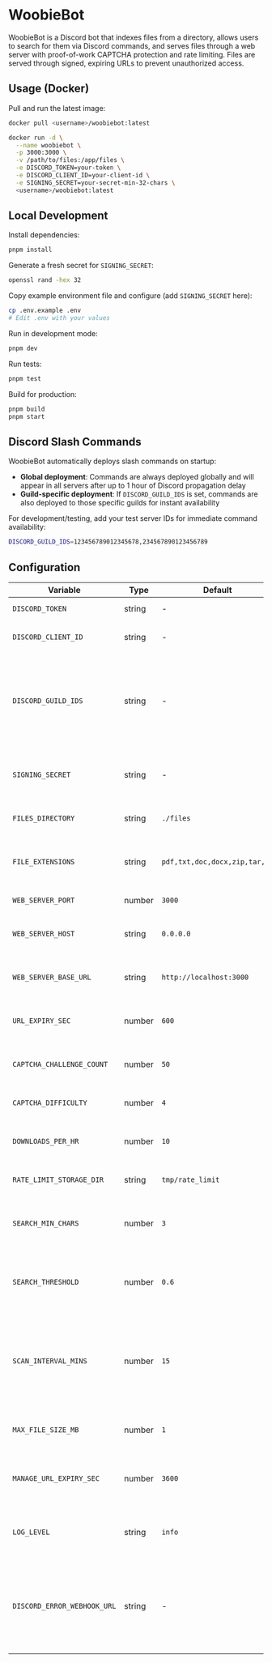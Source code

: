 # WoobieBot

WoobieBot is a Discord bot that indexes files from a directory, allows users to search for them via Discord commands, and serves files through a web server with proof-of-work CAPTCHA protection and rate limiting. Files are served through signed, expiring URLs to prevent unauthorized access.

## Usage (Docker)

Pull and run the latest image:

```bash
docker pull <username>/woobiebot:latest

docker run -d \
  --name woobiebot \
  -p 3000:3000 \
  -v /path/to/files:/app/files \
  -e DISCORD_TOKEN=your-token \
  -e DISCORD_CLIENT_ID=your-client-id \
  -e SIGNING_SECRET=your-secret-min-32-chars \
  <username>/woobiebot:latest
```

## Local Development

Install dependencies:

```bash
pnpm install
```

Generate a fresh secret for `SIGNING_SECRET`:

```bash
openssl rand -hex 32
```

Copy example environment file and configure (add `SIGNING_SECRET` here):

```bash
cp .env.example .env
# Edit .env with your values
```

Run in development mode:

```bash
pnpm dev
```

Run tests:

```bash
pnpm test
```

Build for production:

```bash
pnpm build
pnpm start
```

## Discord Slash Commands

WoobieBot automatically deploys slash commands on startup:

- **Global deployment**: Commands are always deployed globally and will appear in all servers after up to 1 hour of Discord propagation delay
- **Guild-specific deployment**: If `DISCORD_GUILD_IDS` is set, commands are also deployed to those specific guilds for instant availability

For development/testing, add your test server IDs for immediate command availability:

```bash
DISCORD_GUILD_IDS=123456789012345678,234567890123456789
```

## Configuration

| Variable                    | Type   | Default                       | Required | Description                                                                                       |
| --------------------------- | ------ | ----------------------------- | -------- | ------------------------------------------------------------------------------------------------- |
| `DISCORD_TOKEN`             | string | -                             | Yes      | Discord bot token                                                                                 |
| `DISCORD_CLIENT_ID`         | string | -                             | Yes      | Discord application client ID                                                                     |
| `DISCORD_GUILD_IDS`         | string | -                             |          | Comma-separated guild IDs for instant command deployment (also deploys globally)                  |
| `SIGNING_SECRET`            | string | -                             | Yes      | Secret key for signing URLs (min 32 characters)                                                   |
| `FILES_DIRECTORY`           | string | `./files`                     |          | Directory to index for files                                                                      |
| `FILE_EXTENSIONS`           | string | `pdf,txt,doc,docx,zip,tar,gz` |          | Comma-separated list of file extensions to index                                                  |
| `WEB_SERVER_PORT`           | number | `3000`                        |          | Port for the web server                                                                           |
| `WEB_SERVER_HOST`           | string | `0.0.0.0`                     |          | Host address for the web server                                                                   |
| `WEB_SERVER_BASE_URL`       | string | `http://localhost:3000`       |          | Base URL for generating download links                                                            |
| `URL_EXPIRY_SEC`            | number | `600`                         |          | URL expiration time in seconds                                                                    |
| `CAPTCHA_CHALLENGE_COUNT`   | number | `50`                          |          | Number of CAPTCHA challenges to present                                                           |
| `CAPTCHA_DIFFICULTY`        | number | `4`                           |          | CAPTCHA difficulty level                                                                          |
| `DOWNLOADS_PER_HR`          | number | `10`                          |          | Maximum downloads per user per hour                                                               |
| `RATE_LIMIT_STORAGE_DIR`    | string | `tmp/rate_limit`              |          | Directory to store rate limit state                                                               |
| `SEARCH_MIN_CHARS`          | number | `3`                           |          | Minimum character length for search queries                                                       |
| `SEARCH_THRESHOLD`          | number | `0.6`                         |          | Fuzzy search threshold (0-1, higher = more fuzzy)                                                 |
| `SCAN_INTERVAL_MINS`        | number | `15`                          |          | File index rescan interval in minutes (supports decimals, e.g., 0.5 for 30s; set to 0 to disable) |
| `MAX_FILE_SIZE_MB`          | number | `1`                           |          | Maximum file upload size in megabytes                                                             |
| `MANAGE_URL_EXPIRY_SEC`     | number | `3600`                        |          | Management URL expiration time in seconds                                                         |
| `LOG_LEVEL`                 | string | `info`                        |          | Logging level (fatal, error, warn, info, debug, trace)                                            |
| `DISCORD_ERROR_WEBHOOK_URL` | string | -                             |          | Discord webhook URL for error notifications (errors are batched and sent every 5s as embeds)      |

